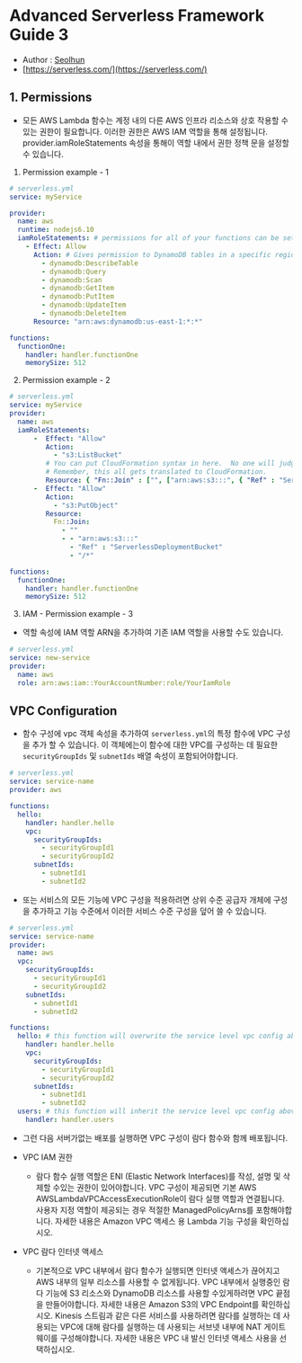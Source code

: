 # Advanced Serverless Framework Guide 3
- Author : [Seolhun](https//github.com/seolhun)
- [https://serverless.com/](https://serverless.com/)

## 1. Permissions
- 모든 AWS Lambda 함수는 계정 내의 다른 AWS 인프라 리소스와 상호 작용할 수있는 권한이 필요합니다. 이러한 권한은 AWS IAM 역할을 통해 설정됩니다. provider.iamRoleStatements 속성을 통해이 역할 내에서 권한 정책 문을 설정할 수 있습니다.

1. Permission example - 1
```yml
# serverless.yml
service: myService

provider:
  name: aws
  runtime: nodejs6.10
  iamRoleStatements: # permissions for all of your functions can be set here
    - Effect: Allow
      Action: # Gives permission to DynamoDB tables in a specific region
        - dynamodb:DescribeTable
        - dynamodb:Query
        - dynamodb:Scan
        - dynamodb:GetItem
        - dynamodb:PutItem
        - dynamodb:UpdateItem
        - dynamodb:DeleteItem
      Resource: "arn:aws:dynamodb:us-east-1:*:*"

functions:
  functionOne:
    handler: handler.functionOne
    memorySize: 512
```

2. Permission example - 2
```yml
# serverless.yml
service: myService
provider:
  name: aws
  iamRoleStatements:
      -  Effect: "Allow"
         Action:
           - "s3:ListBucket"
         # You can put CloudFormation syntax in here.  No one will judge you.
         # Remember, this all gets translated to CloudFormation.
         Resource: { "Fn::Join" : ["", ["arn:aws:s3:::", { "Ref" : "ServerlessDeploymentBucket"} ] ] }
      -  Effect: "Allow"
         Action:
           - "s3:PutObject"
         Resource:
           Fn::Join:
             - ""
             - - "arn:aws:s3:::"
               - "Ref" : "ServerlessDeploymentBucket"
               - "/*"

functions:
  functionOne:
    handler: handler.functionOne
    memorySize: 512
```

3. IAM - Permission example - 3
- 역할 속성에 IAM 역할 ARN을 추가하여 기존 IAM 역할을 사용할 수도 있습니다.
```yml
# serverless.yml
service: new-service
provider:
  name: aws
  role: arn:aws:iam::YourAccountNumber:role/YourIamRole
```

## VPC Configuration
- 함수 구성에 vpc 객체 속성을 추가하여 `serverless.yml`의 특정 함수에 VPC 구성을 추가 할 수 있습니다. 이 객체에는이 함수에 대한 VPC를 구성하는 데 필요한 `securityGroupIds` 및 `subnetIds` 배열 속성이 포함되어야합니다.
```yml
# serverless.yml
service: service-name
provider: aws

functions:
  hello:
    handler: handler.hello
    vpc:
      securityGroupIds:
        - securityGroupId1
        - securityGroupId2
      subnetIds:
        - subnetId1
        - subnetId2
```

- 또는 서비스의 모든 기능에 VPC 구성을 적용하려면 상위 수준 공급자 개체에 구성을 추가하고 기능 수준에서 이러한 서비스 수준 구성을 덮어 쓸 수 있습니다.
```yml
# serverless.yml
service: service-name
provider:
  name: aws
  vpc:
    securityGroupIds:
      - securityGroupId1
      - securityGroupId2
    subnetIds:
      - subnetId1
      - subnetId2

functions:
  hello: # this function will overwrite the service level vpc config above
    handler: handler.hello
    vpc:
      securityGroupIds:
        - securityGroupId1
        - securityGroupId2
      subnetIds:
        - subnetId1
        - subnetId2
  users: # this function will inherit the service level vpc config above
    handler: handler.users
```
- 그런 다음 서버가없는 배포를 실행하면 VPC 구성이 람다 함수와 함께 배포됩니다.

- VPC IAM 권한
  - 람다 함수 실행 역할은 ENI (Elastic Network Interfaces)를 작성, 설명 및 삭제할 수있는 권한이 있어야합니다. VPC 구성이 제공되면 기본 AWS AWSLambdaVPCAccessExecutionRole이 람다 실행 역할과 연결됩니다. 사용자 지정 역할이 제공되는 경우 적절한 ManagedPolicyArns를 포함해야합니다. 자세한 내용은 Amazon VPC 액세스 용 Lambda 기능 구성을 확인하십시오.

- VPC 람다 인터넷 액세스
  - 기본적으로 VPC 내부에서 람다 함수가 실행되면 인터넷 액세스가 끊어지고 AWS 내부의 일부 리소스를 사용할 수 없게됩니다. VPC 내부에서 실행중인 람다 기능에 S3 리소스와 DynamoDB 리소스를 사용할 수있게하려면 VPC 끝점을 만들어야합니다. 자세한 내용은 Amazon S3의 VPC Endpoint를 확인하십시오. Kinesis 스트림과 같은 다른 서비스를 사용하려면 람다를 실행하는 데 사용되는 VPC에 대해 람다를 실행하는 데 사용되는 서브넷 내부에 NAT 게이트웨이를 구성해야합니다. 자세한 내용은 VPC 내 발신 인터넷 액세스 사용을 선택하십시오.